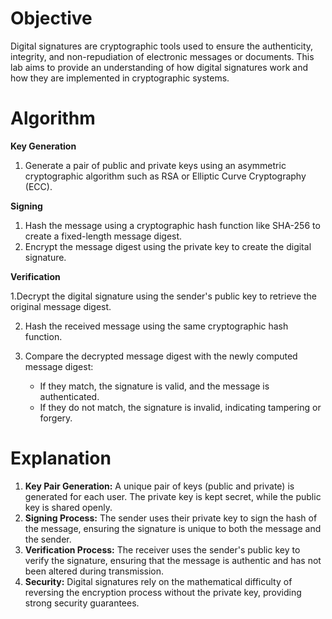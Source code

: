 # Objective
Digital signatures are cryptographic tools used to ensure the authenticity, integrity, and non-repudiation of electronic messages or documents. This lab aims to provide an understanding of how digital signatures work and how they are implemented in cryptographic systems.
# Algorithm
**Key Generation**
1. Generate a pair of public and private keys using an asymmetric cryptographic algorithm such as RSA or Elliptic Curve Cryptography (ECC).

**Signing**
1. Hash the message using a cryptographic hash function like SHA-256 to create a fixed-length message digest.
2. Encrypt the message digest using the private key to create the digital signature.

**Verification**

1.Decrypt the digital signature using the sender's public key to retrieve the original message digest.

2. Hash the received message using the same cryptographic hash function.

4. Compare the decrypted message digest with the newly computed message digest:
   - If they match, the signature is valid, and the message is authenticated.
   - If they do not match, the signature is invalid, indicating tampering or forgery.

# Explanation
1. **Key Pair Generation:** A unique pair of keys (public and private) is generated for each user. The private key is kept secret, while the public key is shared openly.
2. **Signing Process:** The sender uses their private key to sign the hash of the message, ensuring the signature is unique to both the message and the sender.
3. **Verification Process:** The receiver uses the sender's public key to verify the signature, ensuring that the message is authentic and has not been altered during transmission.
4. **Security:** Digital signatures rely on the mathematical difficulty of reversing the encryption process without the private key, providing strong security guarantees.

